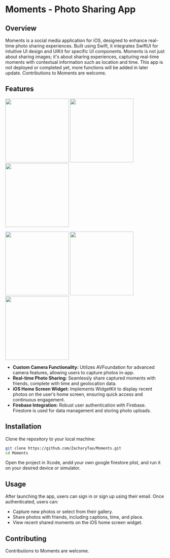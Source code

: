 # Moments - Photo Sharing App

## Overview
Moments is a social media application for iOS, designed to enhance real-time photo sharing experiences. Built using Swift, it integrates SwiftUI for intuitive UI design and UIKit for specific UI components. Moments is not just about sharing images; it's about sharing experiences, capturing real-time moments with contextual information such as location and time. This app is not deployed or completed yet, more functions will be added in later update. Contributions to Moments are welcome.

## Features
<p float="left">
  <img src="https://github.com/ZacharyTao/Moment---photo-sharing-app/assets/111452513/7ba82109-1452-42c4-8796-4715e772ff8c" width="200" />
  <img src="https://github.com/ZacharyTao/Moment---photo-sharing-app/assets/111452513/bdcdcd82-21bc-453a-8b9a-a59323fa97fb" width="200" /> 
  <img src="https://github.com/ZacharyTao/Moment---photo-sharing-app/assets/111452513/69f5c9f5-a0d6-43a1-bcc2-460c7dff9c4b" width="200" />
</p>

<p float="left">
  <img src="https://github.com/ZacharyTao/Moment---photo-sharing-app/assets/111452513/e499cf0b-bee4-434f-a2fe-79c59da8dccc" width="200" />
  <img src="https://github.com/ZacharyTao/Moment---photo-sharing-app/assets/111452513/9dd2d355-564f-40c3-b576-45077b45f9e6" width="200" />
  <img src="https://github.com/ZacharyTao/Moment---photo-sharing-app/assets/111452513/bd14e2f6-6788-41e9-ac4d-5bf6b0a93344" width="200" />
</p>


- **Custom Camera Functionality:** Utilizes AVFoundation for advanced camera features, allowing users to capture photos in-app.
- **Real-time Photo Sharing:** Seamlessly share captured moments with friends, complete with time and geolocation data.
- **iOS Home Screen Widget:** Implements WidgetKit to display recent photos on the user’s home screen, ensuring quick access and continuous engagement.
- **Firebase Integration:** Robust user authentication with Firebase. Firestore is used for data management and storing photo uploads.

## Installation
Clone the repository to your local machine:

```bash
git clone https://github.com/ZacharyTao/Moments.git
cd Moments
```
Open the project in Xcode, andd your own google firestore plist, and run it on your desired device or simulator.

## Usage

After launching the app, users can sign in or sign up using their email. Once authenticated, users can:

- Capture new photos or select from their gallery.
- Share photos with friends, including captions, time, and place.
- View recent shared moments on the iOS home screen widget.

## Contributing

Contributions to Moments are welcome.

